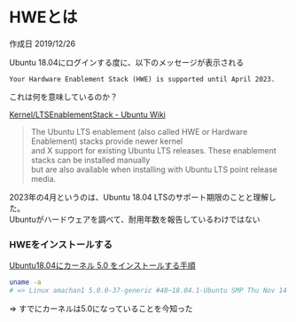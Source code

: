 # HWEとは

作成日 2019/12/26

Ubuntu 18.04にログインする度に、以下のメッセージが表示される

`Your Hardware Enablement Stack (HWE) is supported until April 2023.`

これは何を意味しているのか？

[Kernel/LTSEnablementStack \- Ubuntu Wiki](https://wiki.ubuntu.com/Kernel/LTSEnablementStack)

> The Ubuntu LTS enablement (also called HWE or Hardware Enablement) stacks provide newer kernel\
> and X support for existing Ubuntu LTS releases. These enablement stacks can be installed manually\
> but are also available when installing with Ubuntu LTS point release media. 

2023年の4月というのは、Ubuntu 18.04 LTSのサポート期限のことと理解した。\
Ubuntuがハードウェアを調べて、耐用年数を報告しているわけではない

### HWEをインストールする

[Ubuntu18\.04にカーネル 5\.0 をインストールする手順](https://www.virment.com/how-to-update-kernel-5-in-ubuntu/)

```bash
uname -a
# => Linux amachan1 5.0.0-37-generic #40~18.04.1-Ubuntu SMP Thu Nov 14 12:06:39 UTC 2019 x86_64 x86_64 x86_64 GNU/Linux
```

=> すでにカーネルは5.0になっていることを今知った
